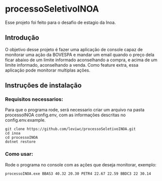 # processoSeletivoINOA
Esse projeto foi feito para o desafio de estagio da Inoa.

## Introdução
O objetivo desse projeto é fazer uma aplicação de console capaz de monitorar uma ação da BOVESPA e mandar um email quando o preço dela ficar abaixo de um limite informado aconselhando a compra, e acima de um limite informado, aconselhando a venda. Como feature extra, essa aplicação pode monitorar multiplas ações.

## Instruções de instalação

### Requisitos necessarios:
Para que o programa rode, será necessario criar um arquivo na pasta processoINOA config.env, com as informações descritas no config.env.example. 

```
git clone https://github.com/leviwc/processoSeletivoINOA.git
cd inoa
cd processoINOA
dotnet restore
```

### Como usar:
Rode o programa no console com as ações que deseja monitorar, exemplo:

```
processoINOA.exe BBAS3 40.32 20.30 PETR4 22.67 22.59 BBDC3 22 30.14
```







